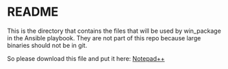 # README

This is the directory that contains the files that will be used by win_package in the Ansible playbook.
They are not part of this repo because large binaries should not be in git.

So please download this file and put it here:
[Notepad++](https://github.com/notepad-plus-plus/notepad-plus-plus/releases/download/v8.7.1/npp.8.7.1.Installer.x64.exe)
